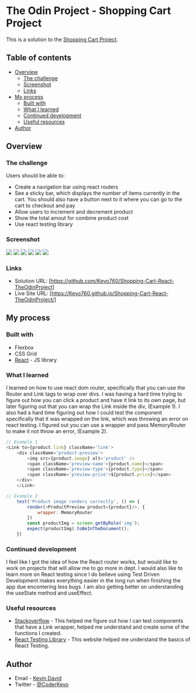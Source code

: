 # The Odin Project - Shopping Cart Project

This is a solution to the [Shopping Cart Project](https://www.theodinproject.com/lessons/node-path-javascript-shopping-cart). 

## Table of contents

- [Overview](#overview)
  - [The challenge](#the-challenge)
  - [Screenshot](#screenshot)
  - [Links](#links)
- [My process](#my-process)
  - [Built with](#built-with)
  - [What I learned](#what-i-learned)
  - [Continued development](#continued-development)
  - [Useful resources](#useful-resources)
- [Author](#author)


## Overview

### The challenge

Users should be able to:

- Create a navigation bar using react routers
- See a sticky bar, which displays the number of items currently in the cart. You should also have a button next to it where you can go to the cart to checkout and pay
- Allow users to increment and decrement product
- Show the total amout for combine product cost
- Use react testing library


### Screenshot

![](./screenshots/desktophome.jpg)
![](./screenshots/desktopshop.jpg)
![](./screenshots/desktopcart.jpg)
![](./screenshots/mobilehome.jpg)
![](./screenshots/mobileshop.jpg)
![](./screenshots/mobilecart.jpg)

### Links

- Solution URL: [https://github.com/Kevo760/Shopping-Cart-React-TheOdinProject]
- Live Site URL: [https://Kevo760.github.io/Shopping-Cart-React-TheOdinProject/]

## My process

### Built with

- Flexbox
- CSS Grid
- [React](https://reactjs.org/) - JS library


### What I learned

I learned on how to use react dom router, specifically that you can use the Router and Link tags to wrap over divs.
I was having a hard time trying to figure out how you can click a product and have it link to its own page, but later figuring out that you can wrap the Link inside the div, (Example 1). I also had a hard time figuring out how I could test the component specifically that it was wrapped on the link, which was throwing an error on react testing. I figured out you can use a wrapper and pass MemoryRouter to make it not throw an error, (Example 2).




```js
// Example 1
<Link to={product.link} className='link'>
    <div className='product-preview'>
        <img src={product.image} alt='product' />
        <span className='preview-name'>{product.name}</span>
        <span className='preview-type'>{product.type}</span>
        <span className='preview-price'>${product.price}</span>
    </div>
    </Link>

// Example 2
    test('Product image renders correctly', () => {
        render(<ProductPreview product={product}/>, {
            wrapper: MemoryRouter
        })
        const productImg = screen.getByRole('img');
        expect(productImg).toBeInTheDocument();
    })
```


### Continued development

I feel like I got the idea of how the React router works, but would like to work on projects that will allow me to go more in dept. I would also like to learn more on React testing since I do believe using Test Driven Development makes everything easier in the long run when finishing the app due encontering less bugs. I am also getting better on understanding the useState method and useEffect. 

### Useful resources

- [Stackoverflow](https://www.stackoverflow.com) - This helped me figure out how I can test components that have a Link wrapper, helped me understand and create some of the functions I created. 
- [React Testing Library](https://testing-library.com/) - This website helped me understand the basics of React Testing. 



## Author

- Email - [Kevin David](kevin760g@gmail.com)
- Twitter - [@CoderKevo](https://www.twitter.com/CoderKevo)



